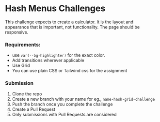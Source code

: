 # Hash Menus Challenges

This challenge expects to create a calculator. It is the layout and appearance that is important, not functionality. The page should be responsive.


### Requirements:
- use `var(--bg-highlighter)` for the exact color.
- Add transitions wherever applicable
- Use Grid
- You can use plain CSS or Tailwind css for the assignment

### Submission
1. Clone the repo
2. Create a new branch with your name for eg., `name-hash-grid-challenge`
3. Push the branch once you complete the challenge
4. Create a Pull Request
5. Only submissions with Pull Requests are considered
